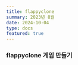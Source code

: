 ```yaml
---
title: flappyclone
summary: 2023년 8월
date: 2024-10-04
type: docs
featured: true
---
```


### flappyclone 게임 만들기